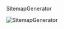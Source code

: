 SitemapGenerator

![SitemapGenerator](https://github.com/roy00227/SitemapGenerator/assets/100113338/90442be9-0b52-4ee3-ad45-9ebd88e7361d)
